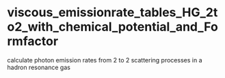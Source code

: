 viscous_emissionrate_tables_HG_2to2_with_chemical_potential_and_Formfactor
==========================================================================

calculate photon emission rates from 2 to 2 scattering processes in a hadron resonance gas 
